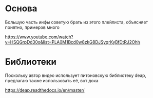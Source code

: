 # Основа
Большую часть инфы советую брать из этого плейлиста, объясняет понятно,
примеров много

https://www.youtube.com/watch?v=HSQGrpDd30o&list=PLA0M1Bcd0w8zkG8DJSyqrKyBfDtRJ2Ohh


# Библиотеки
Поскольку автор видео использует питоновскую библиотеку deap,
предлагаю также использовать её, вот дока

https://deap.readthedocs.io/en/master/

